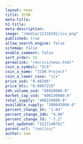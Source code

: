 ```yaml
---
layout: news
title: ICON
meta-title: 
h1-title: 
meta-description: 
image: "/media/12318192/icx.png"
published: true
allow_search_engine: false
sitemap: false
enable_comment: false
sort_order: 15
permalink: "/en/icx/news.html"
coin_a_symbol: "ICX"
coin_a_name: "ICON Project"
coin_a_lower_case: "icx"
price_usd: "8.48206"
price_btc: "0.0007219"
24h_volume_usd: "66920000.0"
market_cap_usd: "400230000.0"
total_supply: "400230000.0"
available_supply: "380045004.0"
percent_change_1h: "1.04"
percent_change_24h: "9.08"
percent_change_7d: "-7.2"
last_updated: "1517140761"
parent-url: "/en/icx/"
author: Sam
---
```


